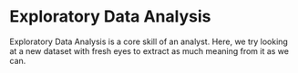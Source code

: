 # Exploratory Data Analysis

Exploratory Data Analysis is a core skill of an analyst. Here, we try looking at a new dataset with fresh eyes to extract as much meaning from it as we can.
